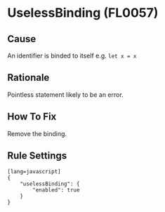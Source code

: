# UselessBinding (FL0057)

## Cause

An identifier is binded to itself e.g. `let x = x`

## Rationale

Pointless statement likely to be an error.

## How To Fix

Remove the binding.

## Rule Settings

	[lang=javascript]
    {
        "uselessBinding": { 
            "enabled": true 
        }
    }